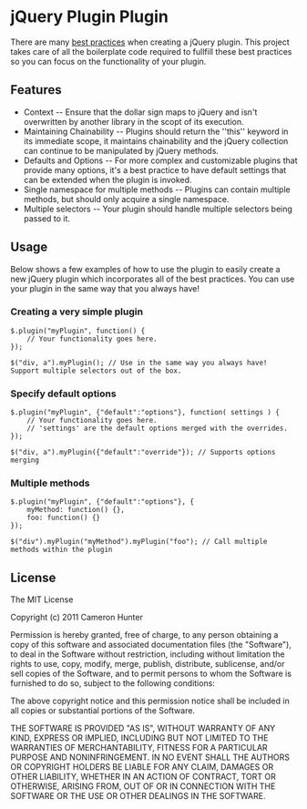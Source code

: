 jQuery Plugin Plugin
====================

There are many [best practices](http://docs.jquery.com/Plugins/Authoring) when creating a jQuery plugin. This project takes care of all the boilerplate code required to fullfill these best practices so you can focus on the functionality of your plugin. 

Features
--------

* Context -- Ensure that the dollar sign maps to jQuery and isn't overwritten by another library in the scopt of its execution.
* Maintaining Chainability -- Plugins should return the ''this'' keyword in its immediate scope, it maintains chainability and the jQuery collection can continue to be manipulated by jQuery methods.
* Defaults and Options -- For more complex and customizable plugins that provide many options, it's a best practice to have default settings that can be extended when the plugin is invoked.
* Single namespace for multiple methods -- Plugins can contain multiple methods, but should only acquire a single namespace.
* Multiple selectors -- Your plugin should handle multiple selectors being passed to it.

Usage
-----

Below shows a few examples of how to use the plugin to easily create a new jQuery plugin which incorporates all of the best practices. You can use your plugin in the same way that you always have!

### Creating a very simple plugin

    $.plugin("myPlugin", function() {
        // Your functionality goes here.
    });
    
    $("div, a").myPlugin(); // Use in the same way you always have! Support multiple selectors out of the box.

### Specify default options

    $.plugin("myPlugin", {"default":"options"}, function( settings ) {
        // Your functionality goes here.
        // 'settings' are the default options merged with the overrides.
    });
    
    $("div, a").myPlugin({"default":"override"}); // Supports options merging

### Multiple methods

    $.plugin("myPlugin", {"default":"options"}, {
        myMethod: function() {},
        foo: function() {}
    });
    
    $("div").myPlugin("myMethod").myPlugin("foo"); // Call multiple methods within the plugin

License
-------

The MIT License

Copyright (c) 2011 Cameron Hunter

Permission is hereby granted, free of charge, to any person obtaining a copy
of this software and associated documentation files (the "Software"), to deal
in the Software without restriction, including without limitation the rights
to use, copy, modify, merge, publish, distribute, sublicense, and/or sell
copies of the Software, and to permit persons to whom the Software is
furnished to do so, subject to the following conditions:

The above copyright notice and this permission notice shall be included in
all copies or substantial portions of the Software.

THE SOFTWARE IS PROVIDED "AS IS", WITHOUT WARRANTY OF ANY KIND, EXPRESS OR
IMPLIED, INCLUDING BUT NOT LIMITED TO THE WARRANTIES OF MERCHANTABILITY,
FITNESS FOR A PARTICULAR PURPOSE AND NONINFRINGEMENT. IN NO EVENT SHALL THE
AUTHORS OR COPYRIGHT HOLDERS BE LIABLE FOR ANY CLAIM, DAMAGES OR OTHER
LIABILITY, WHETHER IN AN ACTION OF CONTRACT, TORT OR OTHERWISE, ARISING FROM,
OUT OF OR IN CONNECTION WITH THE SOFTWARE OR THE USE OR OTHER DEALINGS IN
THE SOFTWARE.
